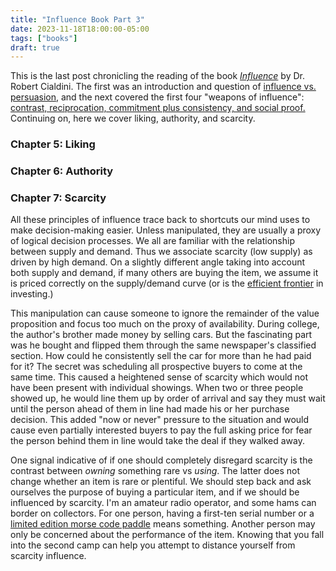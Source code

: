 ```yaml
---
title: "Influence Book Part 3"
date: 2023-11-18T18:00:00-05:00
tags: ["books"]
draft: true
---
```


This is the last post chronicling the reading of the book [_Influence_](https://www.influenceatwork.com/) by Dr. Robert Cialdini. The first was an introduction and question of [influence vs. persuasion](https://blog.danieladamstech.com/2023/influence-or-persuasion/), and the next covered the first four "weapons of influence": [contrast, reciprocation, commitment plus consistency, and social proof.](https://blog.danieladamstech.com/2023/influence-book-part-2/) Continuing on, here we cover liking, authority, and scarcity.

### Chapter 5: Liking

### Chapter 6: Authority

### Chapter 7: Scarcity

All these principles of influence trace back to shortcuts our mind uses to make decision-making easier. Unless manipulated, they are usually a proxy of logical decision processes. We all are familiar with the relationship between supply and demand. Thus we associate scarcity (low supply) as driven by high demand. On a slightly different angle taking into account both supply and demand, if many others are buying the item, we assume it is priced correctly on the supply/demand curve (or is the [efficient frontier](https://en.wikipedia.org/wiki/Efficient_frontier) in investing.)

This manipulation can cause someone to ignore the remainder of the value proposition and focus too much on the proxy of availability. During college, the author's brother made money by selling cars. But the fascinating part was he bought and flipped them through the same newspaper's classified section. How could he consistently sell the car for more than he had paid for it? The secret was scheduling all prospective buyers to come at the same time. This caused a heightened sense of scarcity which would not have been present with individual showings. When two or three people showed up, he would line them up by order of arrival and say they must wait until the person ahead of them in line had made his or her purchase decision. This added "now or never" pressure to the situation and would cause even partially interested buyers to pay the full asking price for fear the person behind them in line would take the deal if they walked away.

One signal indicative of if one should completely disregard scarcity is the contrast between _owning_ something rare vs _using_. The latter does not change whether an item is rare or plentiful. We should step back and ask ourselves the purpose of buying a particular item, and if we should be influenced by scarcity. I'm an amateur radio operator, and some hams can border on collectors. For one person, having a first-ten serial number or a [limited edition morse code paddle](https://www.i2rtf.com/eclipse-2016.html) means something. Another person may only be concerned about the performance of the item. Knowing that you fall into the second camp can help you attempt to distance yourself from scarcity influence.
